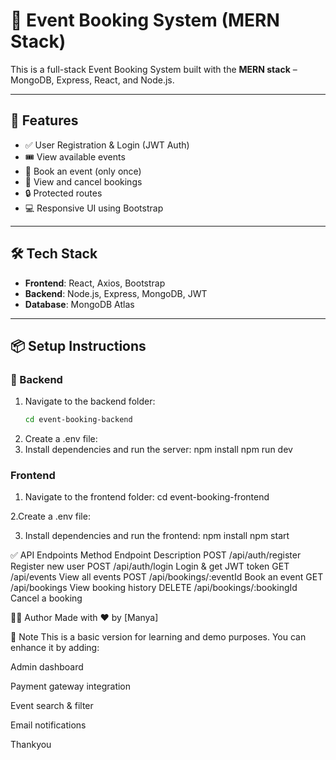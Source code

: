 # 🎫 Event Booking System (MERN Stack)

This is a full-stack Event Booking System built with the **MERN stack** – MongoDB, Express, React, and Node.js.

---

## 🚀 Features

- ✅ User Registration & Login (JWT Auth)
- 🎟️ View available events
- 📅 Book an event (only once)
- 📂 View and cancel bookings
- 🔒 Protected routes
- 💻 Responsive UI using Bootstrap

---

## 🛠️ Tech Stack

- **Frontend**: React, Axios, Bootstrap  
- **Backend**: Node.js, Express, MongoDB, JWT  
- **Database**: MongoDB Atlas

---

## 📦 Setup Instructions

### 🔹 Backend

1. Navigate to the backend folder:
   ```bash
   cd event-booking-backend
2. Create a .env file:
3. Install dependencies and run the server:
npm install
npm run dev



### Frontend

1. Navigate to the frontend folder:
 cd event-booking-frontend


2.Create a .env file:


3. Install dependencies and run the frontend:
   npm install
   npm start


  ✅ API Endpoints
Method	Endpoint	Description
POST	/api/auth/register	Register new user
POST	/api/auth/login	Login & get JWT token
GET	/api/events	View all events
POST	/api/bookings/:eventId	Book an event
GET	/api/bookings	View booking history
DELETE	/api/bookings/:bookingId	Cancel a booking

🙋‍♀️ Author
Made with ❤️ by [Manya]

📌 Note
This is a basic version for learning and demo purposes. You can enhance it by adding:

Admin dashboard

Payment gateway integration

Event search & filter

Email notifications


Thankyou


